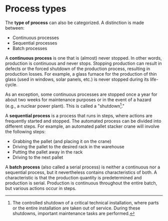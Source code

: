 # Process types

The **type of process** can also be categorized. A distinction is made between:
- Continuous processes
- Sequential processes
- Batch processes

A **continuous process** is one that is (almost) never stopped. In other words, production is continuous and never stops. Stopping production can result in defects or the forced shutdown of the production process, resulting in production losses. For example, a glass furnace for the production of thin glass (used in windows, solar panels, etc.) is never stopped during its life-cycle.

As an exception, some continuous processes are stopped once a year for about two weeks for maintenance purposes or in the event of a hazard (e.g., a nuclear power plant). This is called a "shutdown[^1]."

A **sequential process** is a process that runs in steps, where actions are frequently started and stopped. The automated process can be divided into different steps. For example, an automated pallet stacker crane will involve the following steps:
- Grabbing the pallet (and placing it on the crane)
- Driving the pallet to the desired rack in the warehouse
- Putting the pallet away in the rack
- Driving to the next pallet

A **batch process** (also called a serial process) is neither a continuous nor a sequential process, but it nevertheless contains characteristics of both. A characteristic is that the production quantity is predetermined and production is serial. Production is continuous throughout the entire batch, but various actions occur in steps.

[^1]: The controlled shutdown of a critical technical installation, where parts or the entire installation are taken out of service. During these shutdowns, important maintenance tasks are performed.